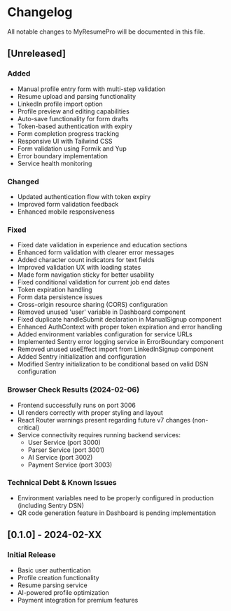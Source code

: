 # Changelog

All notable changes to MyResumePro will be documented in this file.

## [Unreleased]

### Added

- Manual profile entry form with multi-step validation
- Resume upload and parsing functionality
- LinkedIn profile import option
- Profile preview and editing capabilities
- Auto-save functionality for form drafts
- Token-based authentication with expiry
- Form completion progress tracking
- Responsive UI with Tailwind CSS
- Form validation using Formik and Yup
- Error boundary implementation
- Service health monitoring

### Changed

- Updated authentication flow with token expiry
- Improved form validation feedback
- Enhanced mobile responsiveness

### Fixed

- Fixed date validation in experience and education sections
- Enhanced form validation with clearer error messages
- Added character count indicators for text fields
- Improved validation UX with loading states
- Made form navigation sticky for better usability
- Fixed conditional validation for current job end dates
- Token expiration handling
- Form data persistence issues
- Cross-origin resource sharing (CORS) configuration
- Removed unused 'user' variable in Dashboard component
- Fixed duplicate handleSubmit declaration in ManualSignup component
- Enhanced AuthContext with proper token expiration and error handling
- Added environment variables configuration for service URLs
- Implemented Sentry error logging service in ErrorBoundary component
- Removed unused useEffect import from LinkedInSignup component
- Added Sentry initialization and configuration
- Modified Sentry initialization to be conditional based on valid DSN configuration

### Browser Check Results (2024-02-06)

- Frontend successfully runs on port 3006
- UI renders correctly with proper styling and layout
- React Router warnings present regarding future v7 changes (non-critical)
- Service connectivity requires running backend services:
  * User Service (port 3000)
  * Parser Service (port 3001)
  * AI Service (port 3002)
  * Payment Service (port 3003)

### Technical Debt & Known Issues

- Environment variables need to be properly configured in production (including Sentry DSN)
- QR code generation feature in Dashboard is pending implementation

## [0.1.0] - 2024-02-XX

### Initial Release

- Basic user authentication
- Profile creation functionality
- Resume parsing service
- AI-powered profile optimization
- Payment integration for premium features
